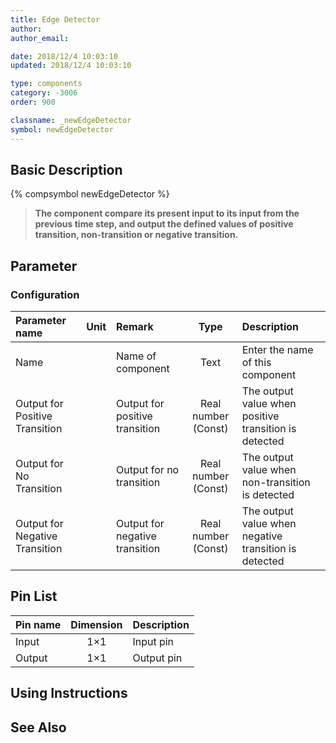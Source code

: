 ```yaml
---
title: Edge Detector
author: 
author_email:

date: 2018/12/4 10:03:10
updated: 2018/12/4 10:03:10

type: components
category: -3006
order: 900

classname: _newEdgeDetector
symbol: newEdgeDetector
---
```

## Basic Description
{% compsymbol newEdgeDetector %}

> **The component compare its present input to its input from the previous time step, and output the defined values of positive transition, non-transition or negative transition.**

## Parameter
### Configuration
| Parameter name | Unit | Remark | Type | Description |
| :--- | :--- | :--- | :--: | :--- |
| Name |  | Name of component | Text | Enter the name of this component |
| Output for Positive Transition |  | Output for positive transition | Real number (Const) | The output value when positive transition is detected |
| Output for No Transition |  | Output for no transition | Real number (Const) | The output value when non-transition is detected |
| Output for Negative Transition |  | Output for negative transition | Real number (Const) | The output value when negative transition is detected |


## Pin List

| Pin name | Dimension | Description |
| :--- | :--:  | :--- |
| Input | 1×1 | Input pin |
| Output | 1×1 | Output pin|

## Using Instructions



## See Also


